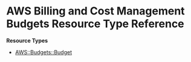 # AWS Billing and Cost Management Budgets Resource Type Reference<a name="AWS_Budgets"></a>

**Resource Types**
+ [AWS::Budgets::Budget](aws-resource-budgets-budget.md)